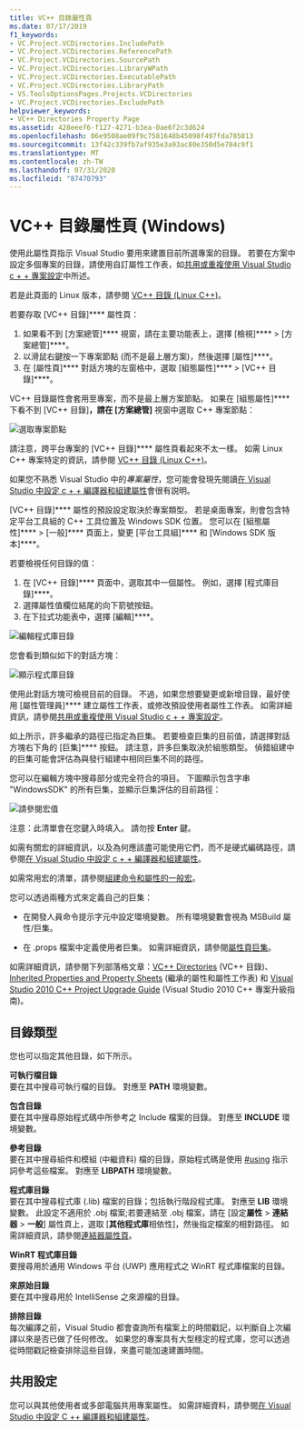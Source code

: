 ```yaml
---
title: VC++ 目錄屬性頁
ms.date: 07/17/2019
f1_keywords:
- VC.Project.VCDirectories.IncludePath
- VC.Project.VCDirectories.ReferencePath
- VC.Project.VCDirectories.SourcePath
- VC.Project.VCDirectories.LibraryWPath
- VC.Project.VCDirectories.ExecutablePath
- VC.Project.VCDirectories.LibraryPath
- VS.ToolsOptionsPages.Projects.VCDirectories
- VC.Project.VCDirectories.ExcludePath
helpviewer_keywords:
- VC++ Directories Property Page
ms.assetid: 428eeef6-f127-4271-b3ea-0ae6f2c3d624
ms.openlocfilehash: 06e9508ae09f9c7581648b45098f497fda785013
ms.sourcegitcommit: 13f42c339fb7af935e3a93ac80e350d5e784c9f1
ms.translationtype: MT
ms.contentlocale: zh-TW
ms.lasthandoff: 07/31/2020
ms.locfileid: "87470793"
---
```

# <a name="vc-directories-property-page-windows"></a>VC++ 目錄屬性頁 (Windows)

使用此屬性頁指示 Visual Studio 要用來建置目前所選專案的目錄。 若要在方案中設定多個專案的目錄，請使用自訂屬性工作表，如[共用或重複使用 Visual Studio c + + 專案設定](../create-reusable-property-configurations.md)中所述。

若是此頁面的 Linux 版本，請參閱 [VC++ 目錄 (Linux C++)](../../linux/prop-pages/directories-linux.md)。

若要存取 [VC++ 目錄]**** 屬性頁：

1. 如果看不到 [方案總管]**** 視窗，請在主要功能表上，選擇 [檢視]**** > [方案總管]****。
1. 以滑鼠右鍵按一下專案節點 (而不是最上層方案)，然後選擇 [屬性]****。
1. 在 [屬性頁]**** 對話方塊的左窗格中，選取 [組態屬性]**** > [VC++ 目錄]****。

VC++ 目錄屬性會套用至專案，而不是最上層方案節點。 如果在 [組態屬性]**** 下看不到 [VC++ 目錄]****，請在 [方案總管]**** 視窗中選取 C++ 專案節點：

![選取專案節點](../media/vcppdir.png "選取專案節點以查看 VC + + 目錄屬性")

請注意，跨平台專案的 [VC++ 目錄]**** 屬性頁看起來不太一樣。 如需 Linux C++ 專案特定的資訊，請參閱 [VC++ 目錄 (Linux C++)](../../linux/prop-pages/directories-linux.md)。

如果您不熟悉 Visual Studio 中的*專案屬性*，您可能會發現先閱讀[在 Visual Studio 中設定 c + + 編譯器和組建屬性](../working-with-project-properties.md)會很有説明。

[VC++ 目錄]**** 屬性的預設設定取決於專案類型。 若是桌面專案，則會包含特定平台工具組的 C++ 工具位置及 Windows SDK 位置。 您可以在 [組態屬性]**** > [一般]**** 頁面上，變更 [平台工具組]**** 和 [Windows SDK 版本]****。

若要檢視任何目錄的值：

1. 在 [VC++ 目錄]**** 頁面中，選取其中一個屬性。 例如，選擇 [程式庫目錄]****。
1. 選擇屬性值欄位結尾的向下箭號按鈕。
1. 在下拉式功能表中，選擇 [編輯]****。

![編輯程式庫目錄](../media/vcppdir_libdir_edit.png "編輯程式庫路徑的對話方塊")

您會看到類似如下的對話方塊：

![顯示程式庫目錄](../media/vcppdir_libdir.png "新增或移除程式庫路徑的對話方塊")

使用此對話方塊可檢視目前的目錄。 不過，如果您想要變更或新增目錄，最好使用 [屬性管理員]**** 建立屬性工作表，或修改預設使用者屬性工作表。 如需詳細資訊，請參閱[共用或重複使用 Visual Studio c + + 專案設定](../create-reusable-property-configurations.md)。

如上所示，許多繼承的路徑已指定為巨集。  若要檢查巨集的目前值，請選擇對話方塊右下角的 [巨集]**** 按鈕。 請注意，許多巨集取決於組態類型。 偵錯組建中的巨集可能會評估為與發行組建中相同巨集不同的路徑。

您可以在編輯方塊中搜尋部分或完全符合的項目。 下圖顯示包含字串 "WindowsSDK" 的所有巨集，並顯示巨集評估的目前路徑：

![請參閱宏值](../media/vcppdir_libdir_macros.png "編輯宏的對話方塊")

注意：此清單會在您鍵入時填入。 請勿按 **Enter** 鍵。

如需有關宏的詳細資訊，以及為何應該盡可能使用它們，而不是硬式編碼路徑，請參閱[在 Visual Studio 中設定 c + + 編譯器和組建屬性](../working-with-project-properties.md)。

如需常用宏的清單，請參閱[組建命令和屬性的一般宏](common-macros-for-build-commands-and-properties.md)。

您可以透過兩種方式來定義自己的巨集：

- 在開發人員命令提示字元中設定環境變數。 所有環境變數會視為 MSBuild 屬性/巨集。

- 在 .props 檔案中定義使用者巨集。 如需詳細資訊，請參閱[屬性頁巨集](../working-with-project-properties.md)。

如需詳細資訊，請參閱下列部落格文章：[VC++ Directories](https://docs.microsoft.com/archive/blogs/vsproject/vc-directories) (VC++ 目錄)、[Inherited Properties and Property Sheets](https://docs.microsoft.com/cpp/build/project-property-inheritance) (繼承的屬性和屬性工作表) 和 [Visual Studio 2010 C++ Project Upgrade Guide](https://devblogs.microsoft.com/cppblog/visual-studio-2010-c-project-upgrade-guide/) (Visual Studio 2010 C++ 專案升級指南)。

## <a name="directory-types"></a>目錄類型

您也可以指定其他目錄，如下所示。

**可執行檔目錄**<br/>
要在其中搜尋可執行檔的目錄。 對應至 **PATH** 環境變數。

**包含目錄**<br/>
要在其中搜尋原始程式碼中所參考之 Include 檔案的目錄。 對應至 **INCLUDE** 環境變數。

**參考目錄**<br/>
要在其中搜尋組件和模組 (中繼資料) 檔的目錄，原始程式碼是使用 [#using](../../preprocessor/hash-using-directive-cpp.md) 指示詞參考這些檔案。 對應至 **LIBPATH** 環境變數。

**程式庫目錄**<br/>
要在其中搜尋程式庫 (.lib) 檔案的目錄；包括執行階段程式庫。 對應至 **LIB** 環境變數。 此設定不適用於 .obj 檔案;若要連結至 .obj 檔案，請在 [設定**屬性**  >  **連結器**  >  **一般**] 屬性頁上，選取 [**其他程式庫**相依性]，然後指定檔案的相對路徑。 如需詳細資訊，請參閱[連結器屬性頁](linker-property-pages.md)。

**WinRT 程式庫目錄**<br/>
要搜尋用於通用 Windows 平台 (UWP) 應用程式之 WinRT 程式庫檔案的目錄。

**來原始目錄**<br/>
要在其中搜尋用於 IntelliSense 之來源檔的目錄。

**排除目錄**<br/>
每次編譯之前，Visual Studio 都會查詢所有檔案上的時間戳記，以判斷自上次編譯以來是否已做了任何修改。 如果您的專案具有大型穩定的程式庫，您可以透過從時間戳記檢查排除這些目錄，來盡可能加速建置時間。

## <a name="sharing-the-settings"></a>共用設定

您可以與其他使用者或多部電腦共用專案屬性。 如需詳細資料，請參閱[在 Visual Studio 中設定 C ++ 編譯器和組建屬性](../working-with-project-properties.md)。
